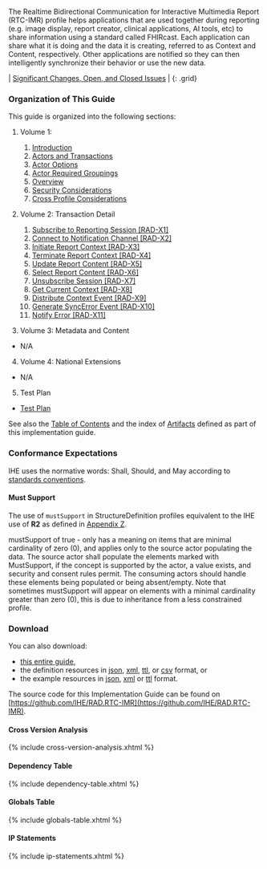 
The Realtime Bidirectional Communication for Interactive Multimedia Report (RTC-IMR) profile helps applications that are used together during reporting (e.g. image display, report creator, clinical applications, AI tools, etc) to share information using a standard called FHIRcast. Each application can share what it is doing and the data it is creating, referred to as Context and Content, respectively. Other applications are notified so they can then intelligently synchronize their behavior or use the new data.

<div markdown="1" class="stu-note">

| [Significant Changes, Open, and Closed Issues](issues.html) |
{: .grid}

</div>

### Organization of This Guide
This guide is organized into the following sections:

1. Volume 1:
   1. [Introduction](volume-1.html)
   1. [Actors and Transactions](volume-1.html#1xx1-realtime-bidirectional-communication-for-interactive-multimedia-reporting)
   1. [Actor Options](volume-1.html#1xx2-rtc-imr-actor-options)
   1. [Actor Required Groupings](volume-1.html#1xx3-rtc-imr-required-actor-groupings)
   1. [Overview](volume-1.html#1xx4-rtc-imr-overview)
   1. [Security Considerations](volume-1.html#1xx5-rtc-imr-security-considerations)
   1. [Cross Profile Considerations](volume-1.html#1xx6-rtc-imr-cross-profile-considerations)

2. Volume 2: Transaction Detail
   1. [Subscribe to Reporting Session [RAD-X1]](rad-x1.html)
   2. [Connect to Notification Channel [RAD-X2]](rad-x2.html)
   3. [Initiate Report Context [RAD-X3]](rad-x3.html)
   4. [Terminate Report Context [RAD-X4]](rad-x4.html)
   5. [Update Report Content [RAD-X5]](rad-x5.html)
   6. [Select Report Content [RAD-X6]](rad-x6.html)
   7. [Unsubscribe Session [RAD-X7]](rad-x7.html)
   8. [Get Current Context [RAD-X8]](rad-x8.html)
   9. [Distribute Context Event [RAD-X9]](rad-x9.html)
   10. [Generate SyncError Event [RAD-X10]](rad-x10.html)
   11. [Notify Error [RAD-X11]](rad-x11.html)

3. Volume 3: Metadata and Content
  - N/A

4. Volume 4: National Extensions
  - N/A

5. Test Plan
  - [Test Plan](testplan.html)

See also the [Table of Contents](toc.html) and
the index of [Artifacts](artifacts.html) defined as part of this implementation guide.

### Conformance Expectations

IHE uses the normative words: Shall, Should, and May according to [standards conventions](https://profiles.ihe.net/GeneralIntro/ch-E.html).

#### Must Support

The use of ```mustSupport``` in StructureDefinition profiles equivalent to the IHE use of **R2** as defined in [Appendix Z](https://profiles.ihe.net/ITI/TF/Volume2/ch-Z.html#z.10-profiling-conventions-for-constraints-on-fhir).

mustSupport of true - only has a meaning on items that are minimal cardinality of zero (0), and applies only to the source actor populating the data. The source actor shall populate the elements marked with MustSupport, if the concept is supported by the actor, a value exists, and security and consent rules permit. 
The consuming actors should handle these elements being populated or being absent/empty. 
Note that sometimes mustSupport will appear on elements with a minimal cardinality greater than zero (0), this is due to inheritance from a less constrained profile.

### Download 

You can also download:

* [this entire guide](full-ig.zip),
* the definition resources in [json](definitions.json.zip), [xml](definitions.xml.zip), [ttl](definitions.ttl.zip), or [csv](csvs.zip) format, or
* the example resources in [json](examples.json.zip), [xml](examples.xml.zip) or [ttl](examples.ttl.zip) format.

The source code for this Implementation Guide can be found on [https://github.com/IHE/RAD.RTC-IMR](https://github.com/IHE/RAD.RTC-IMR).

#### Cross Version Analysis

{% include cross-version-analysis.xhtml %}

#### Dependency Table

{% include dependency-table.xhtml %}

#### Globals Table

{% include globals-table.xhtml %}

#### IP Statements

{% include ip-statements.xhtml %}